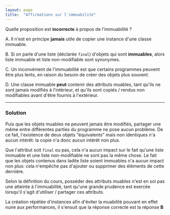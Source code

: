 ```yaml
---
layout: page
title:  "Affirmations sur l'immuabilité"
---
```


Quelle proposition est **incorrecte** à propos de l'immuabilité ?

A. Il n'est en principe **jamais** utile de copier une instance d'une classe immuable.

B. Si on parle d'une liste (déclarée `final`) d'objets qui sont **immuables**, alors liste immuable et liste non-modifiable sont synonymes.

C. Un inconvénient de l'immuabilité est que certains programmes peuvent être plus lents, en raison du besoin de créer des objets plus souvent.

D. Une classe immuable **peut** contenir des attributs muables, tant qu'ils ne sont jamais modifiés à l'intérieur, et qu'ils sont copiés / rendus non modifiables avant d'être fournis à l'extérieur. 

***

### Solution

Puis que les objets muables ne peuvent jamais être modifiés, partager une même entre différentes parties du programme ne pose aucun problème. De ce fait, l'existence de deux objets "équivalents" mais non identiques n'a aucun intérêt: la copie n'a donc aucun intérêt non plus.

Que l'attribut soit `final` ou pas, cela n'a aucun impact sur le fait qu'une liste immuable et une liste non-modifiable ne sont pas la même chose. Le fait que les objets contenus dans ladite liste soient immuables n'a aucun impact non plus: cela n'empêche pas d'ajouter ou supprimer des éléments de cette dernière.

Selon la définition du cours, posséder des attributs muables n'est en soi pas une atteinte à l'immuabilité, tant qu'une grande prudence est exercée lorsqu'il s'agit d'utiliser / partager ces attributs.

La création répétée d'instances afin d'éviter la muabilité pouvant en effet nuire aux performances, il s'ensuit que la réponse correcte est la réponse **B**